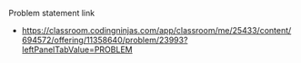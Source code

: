 Problem statement link

- https://classroom.codingninjas.com/app/classroom/me/25433/content/694572/offering/11358640/problem/23993?leftPanelTabValue=PROBLEM
